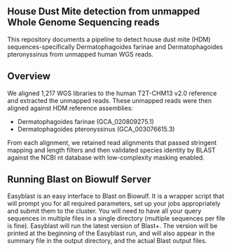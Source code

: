 ## House Dust Mite detection from unmapped Whole Genome Sequencing reads
This repository documents a pipeline to detect house dust mite (HDM) sequences-specifically Dermatophagoides farinae and Dermatophagoides pteronyssinus from unmapped human WGS reads.

## Overview
We aligned 1,217 WGS libraries to the human T2T-CHM13 v2.0 reference and extracted the unmapped reads. These unmapped reads were then aligned against HDM reference assemblies:

- Dermatophagoides farinae (GCA_020809275.1)
- Dermatophagoides pteronyssinus (GCA_003076615.3)

From each alignment, we retained read alignments that passed stringent mapping and length filters and then validated species identity by BLAST against the NCBI nt database with low-complexity masking enabled.

## Running Blast on Biowulf Server
Easyblast is an easy interface to Blast on Biowulf. It is a wrapper script that will prompt you for all required parameters, set up your jobs appropriately and submit them to the cluster. You will need to have all your query sequences in multiple files in a single directory (multiple sequences per file is fine). Easyblast will run the latest version of Blast+. The version will be printed at the beginning of the Easyblast run, and will also appear in the summary file in the output directory, and the actual Blast output files.
